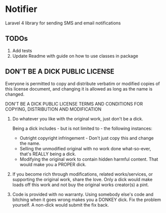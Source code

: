 Notifier
==========================
Laravel 4 library for sending SMS and email notifications

TODOs
-----
1. Add tests
2. Update Readme with guide on how to use classes in package

DON'T BE A DICK PUBLIC LICENSE
------------------------------
Everyone is permitted to copy and distribute verbatim or modified copies of this license document, and changing it is allowed as long as the name is changed.

DON'T BE A DICK PUBLIC LICENSE TERMS AND CONDITIONS FOR COPYING, DISTRIBUTION AND MODIFICATION

1. Do whatever you like with the original work, just don't be a dick.

    Being a dick includes - but is not limited to - the following instances:

    - Outright copyright infringement - Don't just copy this and change the name.
    - Selling the unmodified original with no work done what-so-ever, that's REALLY being a dick.
    - Modifying the original work to contain hidden harmful content. That would make you a PROPER dick.

2. If you become rich through modifications, related works/services, or supporting the original work, share the love. Only a dick would make loads off this work and not buy the original works creator(s) a pint.

3. Code is provided with no warranty. Using somebody else's code and bitching when it goes wrong makes you a DONKEY dick. Fix the problem yourself. A non-dick would submit the fix back.